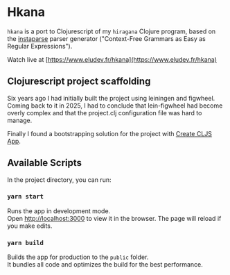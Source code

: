 # Hkana

`hkana` is a port to Clojurescript of my `hiragana` Clojure program, based on the [instaparse](https://github.com/engelberg/instaparse) parser generator ("Context-Free Grammars as Easy as Regular Expressions").

Watch live at [https://www.eludev.fr/hkana](https://www.eludev.fr/hkana)

## Clojurescript project scaffolding

Six years ago I had initially built the project using leiningen and figwheel. Coming back to it in 2025, I had to conclude that lein-figwheel had become overly complex and that the project.clj configuration file was hard to manage.

Finally I found a bootstrapping solution for the project with [Create CLJS App](https://github.com/filipesilva/create-cljs-app).

## Available Scripts

In the project directory, you can run:

### `yarn start`

Runs the app in development mode.<br>
Open [http://localhost:3000](http://localhost:3000) to view it in the browser.
The page will reload if you make edits.

### `yarn build`

Builds the app for production to the `public` folder.<br>
It bundles all code and optimizes the build for the best performance.
